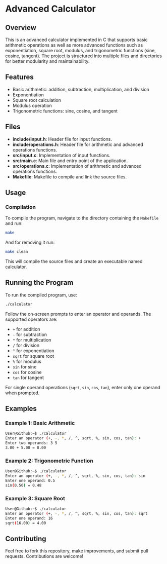 # Advanced Calculator

## Overview
This is an advanced calculator implemented in C that supports basic arithmetic operations as well as more advanced functions such as exponentiation, square root, modulus, and trigonometric functions (sine, cosine, tangent). The project is structured into multiple files and directories for better modularity and maintainability.

## Features
- Basic arithmetic: addition, subtraction, multiplication, and division
- Exponentiation
- Square root calculation
- Modulus operation
- Trigonometric functions: sine, cosine, and tangent

## Files
- **include/input.h**: Header file for input functions.
- **include/operations.h**: Header file for arithmetic and advanced operations functions.
- **src/input.c**: Implementation of input functions.
- **src/main.c**: Main file and entry point of the application.
- **src/operations.c**: Implementation of arithmetic and advanced operations functions.
- **Makefile**: Makefile to compile and link the source files.

## Usage
### Compilation
To compile the program, navigate to the directory containing the `Makefile` and run:
```bash
make
```
And for removing it run:
```bash
make clean
```
This will compile the source files and create an executable named calculator.

## Running the Program
To run the compiled program, use:
```bash
./calculator
```

Follow the on-screen prompts to enter an operator and operands. The supported operators are:

- `+` for addition
- `-` for subtraction
- `*` for multiplication
- `/` for division
- `^` for exponentiation
- `sqrt` for square root
- `%` for modulus
- `sin` for sine
- `cos` for cosine
- `tan` for tangent

For single operand operations (`sqrt`, `sin`, `cos`, `tan`), enter only one operand when prompted.

## Examples

### Example 1: Basic Arithmetic
```bash
User@Github:~$ ./calculator 
Enter an operator (+, -, *, /, ^, sqrt, %, sin, cos, tan): +
Enter two operands: 3 5
3.00 + 5.00 = 8.00
```
### Example 2: Trigonometric Function
```bash
User@Github:~$ ./calculator 
Enter an operator (+, -, *, /, ^, sqrt, %, sin, cos, tan): sin
Enter one operand: 0.5
sin(0.50) = 0.48
```
### Example 3: Square Root
```bash
User@Github:~$ ./calculator 
Enter an operator (+, -, *, /, ^, sqrt, %, sin, cos, tan): sqrt
Enter one operand: 16
sqrt(16.00) = 4.00
```


## Contributing
Feel free to fork this repository, make improvements, and submit pull requests. Contributions are welcome!